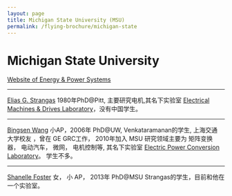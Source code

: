 ```yaml
---
layout: page
title: Michigan State University (MSU)
permalink: /flying-brochure/michigan-state
---
```

# Michigan State University

[Website of Energy & Power Systems](https://ece.msu.edu/research-groups/energy-power)

---
[Elias G. Strangas](https://www.egr.msu.edu/~strangas/) 1980年PhD@Pitt, 主要研究电机,其名下实验室 [Electrical Machines & Drives Laboratory](https://www.egr.msu.edu/emdl/)，没有中国学生。

---
[Bingsen Wang](https://www.egr.msu.edu/people/profile/bingsen) 小AP，2006年 PhD@UW, Venkataramanan的学生, 上海交通
大学校友 ，曾在 GE GRC工作， 2010年加入 MSU 研究领域主要为 矩阵变换器，
电动汽车， 微网， 电机控制等, 其名下实验室 [Electric Power Conversion Laboratory](https://www.egr.msu.edu/~bingsen/)。
学生不多。

---
[Shanelle Foster](https://www.egr.msu.edu/emdl/members/shanelle-foster) 女， 小 AP， 2013年 PhD@MSU Strangas的学生，目前和他在
一个实验室。

